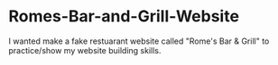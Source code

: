 # Romes-Bar-and-Grill-Website
I wanted make a fake restuarant website called "Rome's Bar &amp; Grill" to practice/show my website building skills.
